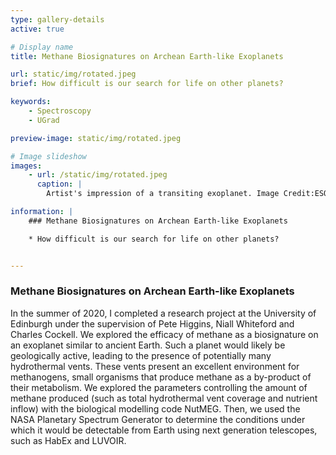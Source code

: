```yaml
---
type: gallery-details
active: true

# Display name
title: Methane Biosignatures on Archean Earth-like Exoplanets

url: static/img/rotated.jpeg
brief: How difficult is our search for life on other planets?

keywords:
    - Spectroscopy
    - UGrad

preview-image: static/img/rotated.jpeg

# Image slideshow
images:
    - url: /static/img/rotated.jpeg
      caption: |
        Artist's impression of a transiting exoplanet. Image Credit:ESO/L. Calçada

information: |
    ### Methane Biosignatures on Archean Earth-like Exoplanets

    * How difficult is our search for life on other planets?


---
```


### Methane Biosignatures on Archean Earth-like Exoplanets

In the summer of 2020, I completed a research project at the University of Edinburgh under the supervision of Pete Higgins, Niall Whiteford and Charles Cockell. We explored the efficacy of methane as a biosignature on an exoplanet similar to ancient Earth. Such a planet would likely be geologically active, leading to the presence of potentially many hydrothermal vents. These vents present an excellent environment for methanogens, small organisms that produce methane as a by-product of their metabolism. We explored the parameters controlling the amount of methane produced (such as total hydrothermal vent coverage and nutrient inflow) with the biological modelling code NutMEG. Then, we used the NASA Planetary Spectrum Generator to determine the conditions under which it would be detectable from Earth using next generation telescopes, such as HabEx and LUVOIR.
